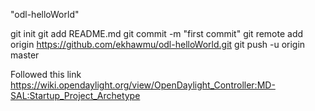 "odl-helloWorld"

git init
git add README.md
git commit -m "first commit"
git remote add origin https://github.com/ekhawmu/odl-helloWorld.git
git push -u origin master

Followed this link
https://wiki.opendaylight.org/view/OpenDaylight_Controller:MD-SAL:Startup_Project_Archetype
